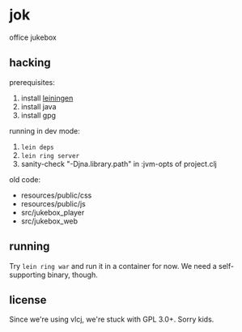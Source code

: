 jok
===

office jukebox


hacking
-------

prerequisites:

1. install [leiningen](https://github.com/technomancy/leiningen)
2. install java
3. install gpg

running in dev mode:

1. `lein deps`
2. `lein ring server`
3. sanity-check "-Djna.library.path" in :jvm-opts of project.clj

old code:

* resources/public/css
* resources/public/js
* src/jukebox_player
* src/jukebox_web


running
-------

Try `lein ring war` and run it in a container for now. We need a self-supporting binary, though.


license
-------

Since we're using vlcj, we're stuck with GPL 3.0+. Sorry kids.
